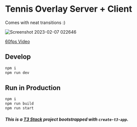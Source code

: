 # Tennis Overlay Server + Client

Comes with neat transitions :)

![Screenshot 2023-02-07 022646](https://user-images.githubusercontent.com/8350240/217012695-d2e27f4e-c439-4340-b11f-fdb36792ffd6.jpg)

[60fps Video](https://giant.gfycat.com/DenseIdioticGander.mp4)

## Develop

```sh
npm i
npm run dev
```

## Run in Production

```sh
npm i
npm run build
npm run start
```

##### This is a [T3 Stack](https://create.t3.gg/) project bootstrapped with `create-t3-app`.
